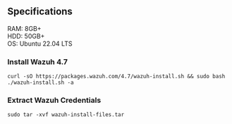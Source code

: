 ## Specifications
RAM: 8GB+<br>
HDD: 50GB+<br>
OS: Ubuntu 22.04 LTS

### Install Wazuh 4.7
```
curl -sO https://packages.wazuh.com/4.7/wazuh-install.sh && sudo bash ./wazuh-install.sh -a
```

### Extract Wazuh Credentials
```
sudo tar -xvf wazuh-install-files.tar
```
